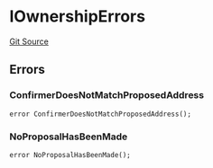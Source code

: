 # IOwnershipErrors
[Git Source](https://github.com/thrackle-io/tron/blob/3af53b224777c5c1f4e2e734b7757bd798236667/src/common/IErrors.sol)


## Errors
### ConfirmerDoesNotMatchProposedAddress

```solidity
error ConfirmerDoesNotMatchProposedAddress();
```

### NoProposalHasBeenMade

```solidity
error NoProposalHasBeenMade();
```

